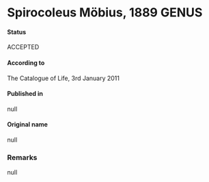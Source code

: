 # Spirocoleus Möbius, 1889 GENUS

#### Status
ACCEPTED

#### According to
The Catalogue of Life, 3rd January 2011

#### Published in
null

#### Original name
null

### Remarks
null